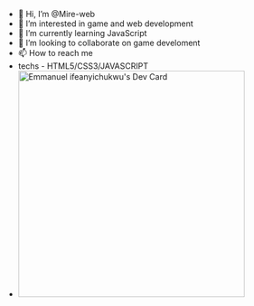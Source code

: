 - 👋 Hi, I’m @Mire-web
- 👀 I’m interested in game and web development
- 🌱 I’m currently learning JavaScript
- 💞️ I’m looking to collaborate on game develoment
- 📫 How to reach me 
- techs - HTML5/CSS3/JAVASCRIPT
- <a href="https://app.daily.dev/Ifeanyi"><img src="https://api.daily.dev/devcards/4c5bce449cf64b02a01c5b4a373bf2d6.png?r=mjq" width="400" alt="Emmanuel ifeanyichukwu's Dev Card"/></a>

<!---
Mire-web/Mire-web is a ✨ special ✨ repository because its `README.md` (this file) appears on your GitHub profile.
You can click the Preview link to take a look at your changes.
--->
